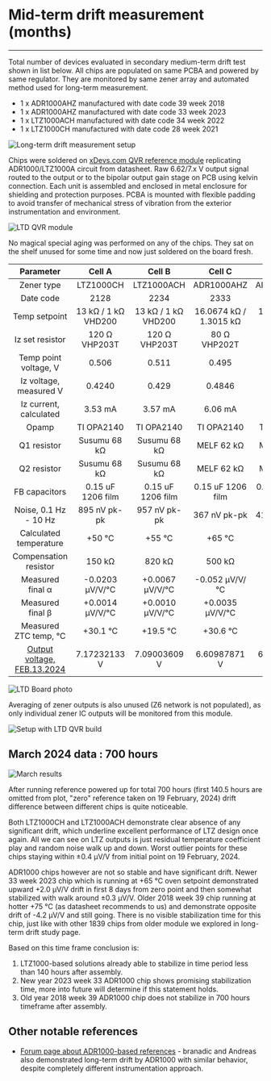 # Mid-term drift measurement (months)
---

Total number of devices evaluated in secondary medium-term drift test shown in list below. All chips are populated on same PCBA and powered by same regulator. They are monitored by same zener array and automated method used for long-term measurement.

* 1 x ADR1000AHZ manufactured with date code 39 week 2018
* 1 x ADR1000AHZ manufactured with date code 33 week 2023
* 1 x LTZ1000ACH manufactured with date code 34 week 2022
* 1 x LTZ1000CH manufactured with date code 28 week 2021

![Long-term drift measurement setup](https://xdevs.com/doc/xDevs.com/QVRA/ltd_setup_chart_bk.png)

Chips were soldered on [xDevs.com QVR reference module](https://xdevs.com/article/qvref) replicating ADR1000/LTZ1000A circuit from datasheet. Raw 6.62/7.x V output signal routed to the output or to the bipolar output gain stage on PCB using kelvin connection. Each unit is assembled and enclosed in metal enclosure for shielding and protection purposes. PCBA is mounted with flexible padding to avoid transfer of mechanical stress of vibration from the exterior instrumentation and environment. 

![LTD QVR module](https://xdevs.com/doc/xDevs.com/QVRL/img/block_ltdb.png)

No magical special aging was performed on any of the chips. They sat on the shelf unused for some time and now just soldered on the board fresh.

| **Parameter**        | **Cell A** | **Cell B** | **Cell C** | **Cell D** |
| :------------------: | :-------: | :-------: | :-------: | :-------: |
|Zener type            |  LTZ1000CH | LTZ1000ACH | ADR1000AHZ | ADR1000AHZ |
|Date code             |   2128    | 2234 | 2333 | 1839 |
|Temp setpoint         | 13 k&Omega; / 1 k&Omega; VHD200 | 13 k&Omega; / 1 k&Omega; VHD200 | 16.0674 k&Omega; / 1.3015 k&Omega; | 13 k&Omega; / 1 k&Omega; VHD200 |
|Iz set resistor       |120 &Omega; VHP203T | 120 &Omega; VHP203T  | 80 &Omega; VHP202T | 100 &Omega; VHP202T |
|Temp point voltage, V | 0.506 | 0.511 | 0.495 | 0.472 |
|Iz voltage, measured V| 0.4240 | 0.429 | 0.4846 | 0.4734 |
|Iz current, calculated| 3.53 mA | 3.57 mA | 6.06 mA | 4.73 mA |
|Opamp                 | TI OPA2140 | TI OPA2140 | TI OPA2140 | TI OPA2140 |
|Q1 resistor           | Susumu 68 k&Omega; | Susumu 68 k&Omega; | MELF 62 k&Omega; | MELF 62 k&Omega; |
|Q2 resistor           | Susumu 68 k&Omega; | Susumu 68 k&Omega; | MELF 62 k&Omega; | MELF 62 k&Omega; |
|FB capacitors         | 0.15 uF 1206 film  | 0.15 uF 1206 film  | 0.15 uF 1206 film  | 0.15 uF 1206 film  |
|Noise, 0.1 Hz - 10 Hz | 895 nV pk-pk | 957 nV pk-pk | 367 nV pk-pk | 410 nV pk-pk |
|Calculated temperature| +50 &deg;C | +55 &deg;C | +65 &deg;C | +75 &deg;C |
|Compensation resistor | 150 k&Omega; | 820 k&Omega; | 500 k&Omega; | 820 k&Omega; |
|Measured final &alpha;| -0.0203 &micro;V/V/&deg;C |+0.0067 &micro;V/V/&deg;C |-0.052 &micro;V/V/&deg;C |-0.0166 &micro;V/V/&deg;C |
|Measured final &beta; | +0.0014 &micro;V/V/&deg;C |+0.0010 &micro;V/V/&deg;C |+0.0035 &micro;V/V/&deg;C |+0.0004 &micro;V/V/&deg;C |
|Measured ZTC temp, &deg;C | +30.1 &deg;C | +19.5 &deg;C | +30.6 &deg;C | +42.7 &deg;C |
|[Output voltage, FEB.13.2024](https://xdevs.com/hp3458abc_k2002ltc_ltdqvr_qvrq_raw6v6fix_avg_tcr_40c_820kABD_trimmed10v_run_feb2024/) | 7.17232133 V | 7.09003609 V | 6.60987871 V | 6.62218042 V |

![LTD Board photo](https://xdevs.com/doc/xDevs.com/QVRL/img/ltdqvr_top_1.jpg)

Averaging of zener outputs is also unused (Z6 network is not populated), as only individual zener IC outputs will be monitored from this module. 

![Setup with LTD QVR build](https://xdevs.com/doc/xDevs.com/QVRL/img/ltdqvr_resn_1.jpg)

## March 2024 data : 700 hours 

![March results](https://xdevs.com/doc/xDevs.com/QVRL/cal/ltd_qvr_mar2024_1.png)

After running reference powered up for total 700 hours (first 140.5 hours are omitted from plot, "zero" reference taken on 19 February, 2024) drift difference between different chips is quite noticeable.

Both LTZ1000CH and LTZ1000ACH demonstrate clear absence of any significant drift, which underline excellent performance of LTZ design once again. All we can see on LTZ outputs is just residual temperature coefficient play and random noise walk up and down. Worst outlier points for these chips staying within &plusmn;0.4 &micro;V/V from initial point on 19 February, 2024. 

ADR1000 chips however are not so stable and have significant drift. Newer 33 week 2023 chip which is running at +65 &deg;C oven setpoint demonstrated upward +2.0 &micro;V/V drift in first 8 days from zero point and then somewhat stabilized with walk around &plusmn;0.3 &micro;V/V. Older 2018 week 39 chip running at hotter +75 &deg;C (as datasheet recommends to us) and demonstrate opposite drift of -4.2 &micro;V/V and still going. There is no visible stabilization time for this chip, just like with other 1839 chips from older module we explored in long-term drift study page.

Based on this time frame conclusion is:

1. LTZ1000-based solutions already able to stabilize in time period less than 140 hours after assembly.
2. New year 2023 week 33 ADR1000 chip shows promising stabilization time, more into future will determine if this statement holds.
3. Old year 2018 week 39 ADR1000 chip does not stabilize in 700 hours timeframe after assembly.

## Other notable references

* [Forum page about ADR1000-based references](https://www.eevblog.com/forum/metrology/lowest-drift-lowest-noise-voltage-reference/) - branadic and Andreas also demonstrated long-term drift by ADR1000 with similar behavior, despite completely different instrumentation approach.
